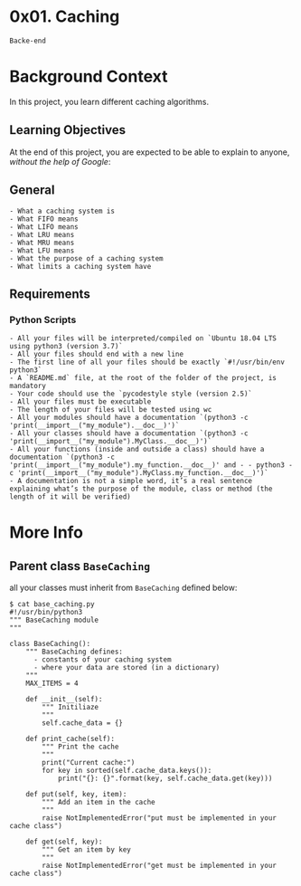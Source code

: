 # 0x01. Caching
`Backe-end`


# Background Context

In this project, you learn different caching algorithms. 


## Learning Objectives

At the end of this project, you are expected to be able to explain to anyone, *without the help of Google*:
## General

    - What a caching system is
    - What FIFO means
    - What LIFO means
    - What LRU means
    - What MRU means
    - What LFU means
    - What the purpose of a caching system
    - What limits a caching system have



## Requirements
### Python Scripts

    - All your files will be interpreted/compiled on `Ubuntu 18.04 LTS using python3 (version 3.7)`
    - All your files should end with a new line
    - The first line of all your files should be exactly `#!/usr/bin/env python3`
    - A `README.md` file, at the root of the folder of the project, is mandatory
    - Your code should use the `pycodestyle style (version 2.5)`
    - All your files must be executable
    - The length of your files will be tested using wc
    - All your modules should have a documentation `(python3 -c 'print(__import__("my_module").__doc__)')`
    - All your classes should have a documentation `(python3 -c 'print(__import__("my_module").MyClass.__doc__)')`
    - All your functions (inside and outside a class) should have a documentation `(python3 -c 'print(__import__("my_module").my_function.__doc__)' and - - python3 -c 'print(__import__("my_module").MyClass.my_function.__doc__)')`
    - A documentation is not a simple word, it’s a real sentence explaining what’s the purpose of the module, class or method (the length of it will be verified)


# More Info
## Parent class `BaseCaching`
all your classes must inherit from `BaseCaching` defined below:
```
$ cat base_caching.py
#!/usr/bin/python3
""" BaseCaching module
"""

class BaseCaching():
    """ BaseCaching defines:
      - constants of your caching system
      - where your data are stored (in a dictionary)
    """
    MAX_ITEMS = 4

    def __init__(self):
        """ Initiliaze
        """
        self.cache_data = {}

    def print_cache(self):
        """ Print the cache
        """
        print("Current cache:")
        for key in sorted(self.cache_data.keys()):
            print("{}: {}".format(key, self.cache_data.get(key)))

    def put(self, key, item):
        """ Add an item in the cache
        """
        raise NotImplementedError("put must be implemented in your cache class")

    def get(self, key):
        """ Get an item by key
        """
        raise NotImplementedError("get must be implemented in your cache class")

```